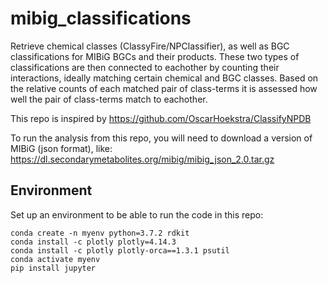 # mibig_classifications
Retrieve chemical classes (ClassyFire/NPClassifier), as well as BGC classifications for MIBiG BGCs and their products.
These two types of classifications are then connected to eachother by counting their interactions, ideally matching certain chemical and BGC classes. Based on the relative counts of each matched pair of class-terms it is assessed how well the pair of class-terms match to eachother.

This repo is inspired by https://github.com/OscarHoekstra/ClassifyNPDB

To run the analysis from this repo, you will need to download a version of MIBiG (json format), like: https://dl.secondarymetabolites.org/mibig/mibig_json_2.0.tar.gz


## Environment
Set up an environment to be able to run the code in this repo:
```
conda create -n myenv python=3.7.2 rdkit
conda install -c plotly plotly=4.14.3
conda install -c plotly plotly-orca==1.3.1 psutil
conda activate myenv
pip install jupyter
```
